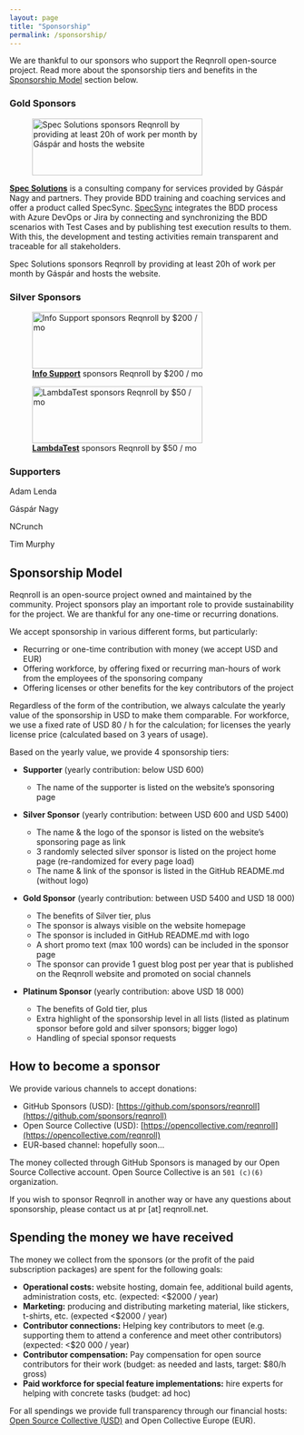 ```yaml
---
layout: page
title: "Sponsorship"
permalink: /sponsorship/
---
```


We are thankful to our sponsors who support the Reqnroll open-source project. Read more about the sponsorship tiers and benefits in the [Sponsorship Model](#sponsorship-model) section below.

<h3 class="wp-block-heading has-text-align-center" id="gold-sponsors">Gold Sponsors</h3>

<div class="wp-block-columns is-layout-flex wp-container-core-columns-is-layout-1 wp-block-columns-is-layout-flex">
<div class="wp-block-column is-vertically-aligned-center is-layout-flow wp-block-column-is-layout-flow" style="flex-basis:33.33%">
<figure class="wp-block-image aligncenter size-medium"><a href="https://www.specsolutions.eu/"><img decoding="async" width="300" height="100" src="{{ site.url }}/assets/images/specsolutions-logo-300x100.webp" alt="Spec Solutions sponsors Reqnroll by providing at least 20h of work per month by Gáspár and hosts the website" class="wp-image-314" style="object-fit:cover" title="Spec Solutions sponsors Reqnroll by providing at least 20h of work per month by Gáspár and hosts the website" /></a></figure>
</div>

<div class="wp-block-column is-vertically-aligned-bottom is-layout-flow wp-block-column-is-layout-flow" style="flex-basis:66.66%">
<p class="has-small-font-size"><strong><a href="https://www.specsolutions.eu/">Spec Solutions</a></strong> is a consulting company for services provided by Gáspár Nagy and partners. They provide BDD training and coaching services and offer a product called SpecSync. <a href="https://www.specsolutions.eu/specsync/">SpecSync</a> integrates the BDD process with Azure DevOps or Jira by connecting and synchronizing the BDD scenarios with Test Cases and by publishing test execution results to them. With this, the development and testing activities remain transparent and traceable for all stakeholders.</p>



<p class="has-small-font-size">Spec Solutions sponsors Reqnroll by providing at least 20h of work per month by Gáspár and hosts the website.</p>
</div>
</div>



<h3 class="wp-block-heading has-text-align-center" id="silver-sponsors">Silver Sponsors</h3>



<div class="wp-block-group is-content-justification-center is-layout-flex wp-container-core-group-is-layout-6 wp-block-group-is-layout-flex">
<figure class="wp-block-image size-medium"><a href="https://www.infosupport.com/"><img decoding="async" width="300" height="100" src="{{ site.url }}/assets/images/infosupport-logo-300x100.webp" alt="Info Support sponsors Reqnroll by $200 / mo" class="wp-image-318" title="Info Support sponsors Reqnroll by $200 / mo" /></a><figcaption class="wp-element-caption"><strong><a href="https://www.infosupport.com/">Info Support</a></strong> sponsors Reqnroll by $200 / mo</figcaption></figure>
</div>

<div class="wp-block-group is-content-justification-center is-layout-flex wp-container-core-group-is-layout-6 wp-block-group-is-layout-flex">
<figure class="wp-block-image size-medium"><a href="https://www.lambdatest.com/"><img decoding="async" width="300" height="100" src="{{ site.url }}/assets/images/lambdatest-logo-300x130.png" alt="LambdaTest sponsors Reqnroll by $50 / mo" class="wp-image-318" title="Info Support sponsors Reqnroll by $200 / mo" /></a><figcaption class="wp-element-caption"><strong><a href="https://www.lambdatest.com/">LambdaTest</a></strong> sponsors Reqnroll by $50 / mo</figcaption></figure>
</div>



<h3 class="wp-block-heading has-text-align-center" id="supporters">Supporters</h3>

<div class="wp-block-group is-content-justification-center is-layout-flex wp-container-core-group-is-layout-7 wp-block-group-is-layout-flex">
<p>Adam Lenda</p>
<p>Gáspár Nagy</p>
<p>NCrunch</p>
<p>Tim Murphy</p>
</div>


## Sponsorship Model

Reqnroll is an open-source project owned and maintained by the community. Project sponsors play an important role to provide sustainability for the project. We are thankful for any one-time or recurring donations.

We accept sponsorship in various different forms, but particularly:

*   Recurring or one-time contribution with money (we accept USD and EUR)
*   Offering workforce, by offering fixed or recurring man-hours of work from the employees of the sponsoring company
*   Offering licenses or other benefits for the key contributors of the project

Regardless of the form of the contribution, we always calculate the yearly value of the sponsorship in USD to make them comparable. For workforce, we use a fixed rate of USD 80 / h for the calculation; for licenses the yearly license price (calculated based on 3 years of usage).

Based on the yearly value, we provide 4 sponsorship tiers:

*   **Supporter** (yearly contribution: below USD 600)
    *   The name of the supporter is listed on the website’s sponsoring page

*   **Silver Sponsor** (yearly contribution: between USD 600 and USD 5400)
    *   The name & the logo of the sponsor is listed on the website’s sponsoring page as link
    *   3 randomly selected silver sponsor is listed on the project home page (re-randomized for every page load)
    *   The name & link of the sponsor is listed in the GitHub README.md (without logo)

*   **Gold Sponsor** (yearly contribution: between USD 5400 and USD 18 000)
    *   The benefits of Silver tier, plus
    *   The sponsor is always visible on the website homepage
    *   The sponsor is included in GitHub README.md with logo
    *   A short promo text (max 100 words) can be included in the sponsor page
    *   The sponsor can provide 1 guest blog post per year that is published on the Reqnroll website and promoted on social channels

*   **Platinum Sponsor** (yearly contribution: above USD 18 000)
    *   The benefits of Gold tier, plus
    *   Extra highlight of the sponsorship level in all lists (listed as platinum sponsor before gold and silver sponsors; bigger logo)
    *   Handling of special sponsor requests

## How to become a sponsor

We provide various channels to accept donations:

*   GitHub Sponsors (USD): [https://github.com/sponsors/reqnroll](https://github.com/sponsors/reqnroll)
*   Open Source Collective (USD): [https://opencollective.com/reqnroll](https://opencollective.com/reqnroll)
*   EUR-based channel: hopefully soon...

The money collected through GitHub Sponsors is managed by our Open Source Collective account. Open Source Collective is an `501 (c)(6)` organization.

If you wish to sponsor Reqnroll in another way or have any questions about sponsorship, please contact us at pr \[at\] reqnroll.net.

## Spending the money we have received

The money we collect from the sponsors (or the profit of the paid subscription packages) are spent for the following goals:

*   **Operational costs:** website hosting, domain fee, additional build agents, administration costs, etc. (expected: <$2000 / year)
*   **Marketing:** producing and distributing marketing material, like stickers, t-shirts, etc. (expected <$2000 / year)
*   **Contributor connections:** Helping key contributors to meet (e.g. supporting them to attend a conference and meet other contributors) (expected: <$20 000 / year)
*   **Contributor compensation:** Pay compensation for open source contributors for their work (budget: as needed and lasts, target: $80/h gross)
*   **Paid workforce for special feature implementations:** hire experts for helping with concrete tasks (budget: ad hoc)

For all spendings we provide full transparency through our financial hosts: [Open Source Collective (USD)](https://opencollective.com/reqnroll) and Open Collective Europe (EUR).
